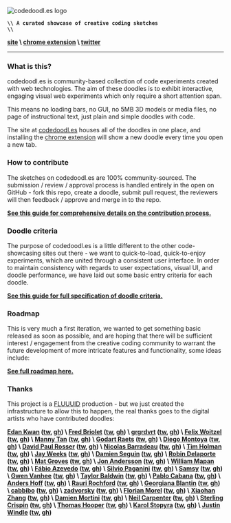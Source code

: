 ![codedoodl.es logo](http://assets.codedoodl.es/readme_logo.png?1)

<code>**\\\\ A curated showcase of creative coding sketches \\\\**</code>

**[site](http://codedoodl.es) \\ [chrome extension](https://chrome.google.com/webstore/detail/codedoodles/hhfnbfhcojlgbojpphigjibpjkccfikh) \\ [twitter](http://twitter.com/codedoodl_es)**

___

### What is this?

codedoodl.es is community-based collection of code experiments created with web technologies. The aim of these doodles is to exhibit interactive, engaging visual web experiments which only require a short attention span.

This means no loading bars, no GUI, no 5MB 3D models or media files, no page of instructional text, just plain and simple doodles with code.

The site at [codedoodl.es](http://codedoodl.es) houses all of the doodles in one place, and installing the [chrome extension](https://chrome.google.com/webstore/detail/codedoodles/hhfnbfhcojlgbojpphigjibpjkccfikh) will show a new doodle every time you open a new tab.

### How to contribute

The sketches on codedoodl.es are 100% community-sourced. The submission / review / approval process is handled entirely in the open on GitHub - fork this repo, create a doodle, submit pull request, the reviewers will then feedback / approve and merge in to the repo.

**[See this guide for comprehensive details on the contribution process.](docs/contributing.md)**

### Doodle criteria

The purpose of codedoodl.es is a little different to the other code-showcasing sites out there - we want to quick-to-load, quick-to-enjoy experiments, which are united through a consistent user interface. In order to maintain consistency with regards to user expectations, visual UI, and doodle performance, we have laid out some basic entry criteria for each doodle.

**[See this guide for full specification of doodle criteria.](docs/criteria.md)**

### Roadmap

This is very much a first iteration, we wanted to get something basic released as soon as possible, and are hoping that there will be sufficient interest / engagement from the creative coding community to warrant the future development of more intricate features and functionality, some ideas include:

**[See full roadmap here.](docs/roadmap.md)**

### Thanks

This project is a [FLUUUID](http://FLUUU.ID) production - but we just created the infrastructure to allow this to happen, the real thanks goes to the digital artists who have contributed doodles:

**[Edan Kwan](http://www.edankwan.com/) ([tw](http://twitter.com/edankwan), [gh](http://github.com/edankwan)) \ [Fred Briolet](http://fredericbriolet.com/) ([tw](http://twitter.com/fredbriolet), [gh](http://github.com/FredericBriolet)) \ [grgrdvrt](http://www.grgrdvrt.com) ([tw](http://twitter.com/grgrdvrt), [gh](http://github.com/grgrdvrt)) \ [Felix Woitzel](http://www.cake23.de) ([tw](http://twitter.com/Flexi23), [gh](http://github.com/Flexi23)) \ [Manny Tan](http://uncontrol.com) ([tw](http://twitter.com/mannytan), [gh](http://github.com/mannytan)) \ [Godart Raets](http://www.gdart.be/intro.html) ([tw](http://twitter.com/SirSmoooth), [gh](http://github.com/SirGodart)) \ [Diego Montoya](http://www.diego-montoya.com) ([tw](http://twitter.com/diego_montoya_), [gh](http://github.com/montoyadiego)) \ [David Paul Rosser](http://ivxvixviii.io) ([tw](http://twitter.com/ivxvixviii), [gh](http://github.com/ivxvixviii)) \ [Nicolas Barradeau](http://www.barradeau.com) ([tw](http://twitter.com/nicoptere), [gh](http://github.com/nicoptere)) \ [Tim Holman](http://tholman.com) ([tw](http://twitter.com/twholman), [gh](http://github.com/tholman)) \ [Jay Weeks](http://jayweeks.com) ([tw](http://twitter.com/jpweeks), [gh](http://github.com/jpweeks)) \ [Damien Seguin](http://dmnsgn.me/) ([tw](http://twitter.com/dmnsgn), [gh](http://github.com/dmnsgn)) \ [Robin Delaporte](http://robindelaporte.fr) ([tw](http://twitter.com/not__robin), [gh](http://github.com/robin-dela)) \ [Mat Groves](http://www.goodboydigital.com/) ([tw](http://twitter.com/doormat23), [gh](http://github.com/GoodBoyDigital)) \ [Jon Andersson](http://jonandersson.se) ([tw](http://twitter.com/andersson_jon), [gh](http://github.com/j0n)) \ [William Mapan](http://wllmpn.com/) ([tw](http://twitter.com/williamapan), [gh](http://github.com/williamapan)) \ [Fábio Azevedo](http://icantcontrolmyego.net) ([tw](http://twitter.com/naso), [gh](http://github.com/naso)) \ [Silvio Paganini](http://s2paganini.com) ([tw](http://twitter.com/silviopaganini), [gh](http://github.com/silviopaganini)) \ [Samsy](http://samsy.ninja) ([tw](http://twitter.com/Samsyyyy), [gh](http://github.com/Samsy)) \ [Gwen Vanhee](http://nocomputer.be) ([tw](http://twitter.com/wearenocomputer), [gh](http://github.com/gwenvanhee)) \ [Taylor Baldwin](https://tbaldw.in) ([tw](http://twitter.com/taylorbaldwin), [gh](http://github.com/rolyatmax)) \ [Pablo Cabana](http://caostar.com/thoughts/) ([tw](http://twitter.com/pablocabana), [gh](http://github.com/caostar)) \ [Anders Hoff](http://inconvergent.net) ([tw](http://twitter.com/inconvergent), [gh](http://github.com/inconvergent)) \ [Rauri Rochford](http://www.esquemedia.com) ([tw](http://twitter.com/raurir), [gh](http://github.com/raurir)) \ [Georgiana Blantin](http://codepen.io/giana/) ([tw](http://twitter.com/gianablantin), [gh](http://github.com/GianaB)) \ [cabbibo](http://cabbi.bo) ([tw](http://twitter.com/cabbibo), [gh](http://github.com/cabbibo)) \ [zadvorsky](http://www.zadvorsky.com) ([tw](http://twitter.com/zadvorsky), [gh](http://github.com/zadvorsky)) \ [Florian Morel](http://ayamflow.fr) ([tw](http://twitter.com/ayamflow), [gh](http://github.com/ayamflow)) \ [Xiaohan Zhang](http://www.hellochar.com/) ([tw](http://twitter.com/hellocharlien), [gh](http://github.com/hellochar)) \ [Damien Mortini](http://damienmortini.me.uk) ([tw](http://twitter.com/d_m_m_n_), [gh](http://github.com/dmmn)) \ [Neil Carpenter](http://neilcarpenter.com) ([tw](http://twitter.com/neilcarpenter), [gh](http://github.com/neilcarpenter)) \ [Sterling Crispin](http://www.sterlingcrispin.com) ([tw](http://twitter.com/sterlingcrispin), [gh](http://github.com/sterlingcrispin)) \ [Thomas Hooper](http://www.stainlessvision.com/) ([tw](http://twitter.com/tdhooper), [gh](http://github.com/tdhooper)) \ [Karol Stopyra](http://stopyransky.com) ([tw](http://twitter.com/stopyransky), [gh](http://github.com/stopyransky)) \ [Justin Windle](http://soulwire.co.uk) ([tw](http://twitter.com/soulwire), [gh](http://github.com/soulwire))**